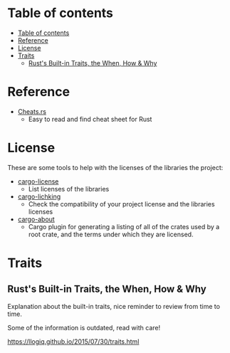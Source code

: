 # Table of contents
- [Table of contents](#table-of-contents)
- [Reference](#reference)
- [License](#license)
- [Traits](#traits)
  - [Rust's Built-in Traits, the When, How & Why](#rusts-built-in-traits-the-when-how--why)

# Reference
- [Cheats.rs](https://cheats.rs/)
  - Easy to read and find cheat sheet for Rust

# License

These are some tools to help with the licenses of the libraries the project:
- [cargo-license](https://crates.io/crates/cargo-license)
  - List licenses of the libraries
- [cargo-lichking](https://crates.io/crates/cargo-lichking)
  - Check the compatibility of your project license and the libraries licenses
- [cargo-about](https://crates.io/crates/cargo-about)
  - Cargo plugin for generating a listing of all of the crates used by a root crate, and the terms under which they are licensed.

# Traits

## Rust's Built-in Traits, the When, How & Why

Explanation about the built-in traits, nice reminder to review from time to time.

Some of the information is outdated, read with care!

https://llogiq.github.io/2015/07/30/traits.html
